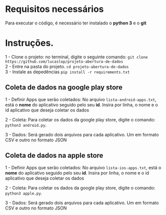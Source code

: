 # Requisitos necessários

Para executar o código, é necessário ter instalado o **python 3** e o **git**

# Instruções.

1 - Clone o projeto: no terminal, digite o seguinte comando: `git clone https://github.com/lucaslop/projeto-abertura-de-dados` <br>
2 - Entre na pasta do projeto. `cd projeto-abertura-de-dados` <br>
3 - Instale as depedências `pip install -r requirements.txt` <br>


## Coleta de dados na google play store

1 - Definir Apps que serão coletados: No arquivo `lista-android-apps.txt`, está o **nome** do aplicativo seguido pelo seu **id**. Insira por linha, o nome e o id aplicativo que deseja coletar os dados <br>

2 - Coleta: Para coletar os dados da google play store, digite o comando: `python3 android.py`. <br>

3 - Dados: Será gerado dois arquivos para cada aplicativo. Um em formato CSV e outro no formato JSON <br>




## Coleta de dados na apple store

1 - Definir Apps que serão coletados: No arquivo `lista-ios-apps.txt`, está o **nome** do aplicativo seguido pelo seu **id**. Insira por linha, o nome e o id aplicativo que deseja coletar os dados <br>

2 - Coleta: Para coletar os dados da google play store, digite o comando: `python3 apple.py`. <br>

3 - Dados: Será gerado dois arquivos para cada aplicativo. Um em formato CSV e outro no formato JSON <br>
